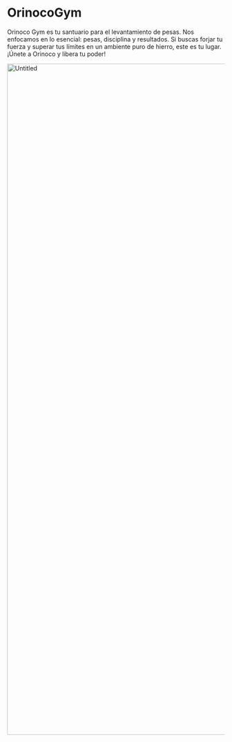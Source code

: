 # OrinocoGym
Orinoco Gym es tu santuario para el levantamiento de pesas. Nos enfocamos en lo esencial: pesas, disciplina y resultados. Si buscas forjar tu fuerza y superar tus límites en un ambiente puro de hierro, este es tu lugar. ¡Únete a Orinoco y libera tu poder!

<img width="1151" height="1553" alt="Untitled" src="https://github.com/user-attachments/assets/ead00dd9-6c06-452e-b09e-b994003812a0" />
